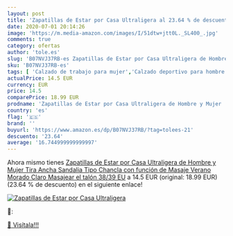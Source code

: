 ```yaml
---
layout: post
title: 'Zapatillas de Estar por Casa Ultraligera al 23.64 % de descuento'
date: 2020-07-01 20:14:26
image: 'https://m.media-amazon.com/images/I/51dtw+jtt0L._SL400_.jpg'
comments: true
category: ofertas
author: 'tole.es'
slug: 'B07NVJ37RB-es Zapatillas de Estar por Casa Ultraligera de Hombre y Mujer...'
sku: 'B07NVJ37RB-es'
tags: [ 'Calzado de trabajo para mujer','Calzado deportivo para hombre','Calzado sanitario y de hostelería para mujer','Chanclas y sandalias de piscina para hombre','Sandalias y chanclas para niña','Zapatillas y calzado deportivo para hombre','Zapatos','Zapatos para hombre','Zapatos para mujer','Zapatos para niñas pequeñas','Zapatos y complementos','Zuecos sanitarios y de hostelería para mujer','Zuecos y mules para hombre','sandalia', ]
actualPrice: 14.5 EUR
currency: EUR
price: 14.5
comparePrice: 18.99 EUR
prodname: 'Zapatillas de Estar por Casa Ultraligera de Hombre y Mujer  Tira Ancha  Sandalia Tipo Chancla con función de Masaje Verano  Morado Claro  Masajear el talón   38/39 EU'
country: 'es'
flag: '🇪🇸'
brand: ''
buyurl: 'https://www.amazon.es/dp/B07NVJ37RB/?tag=tolees-21'
descuento: '23.64'
average: '16.744999999999997'
---
```


Ahora mismo tienes [Zapatillas de Estar por Casa Ultraligera de Hombre y Mujer  Tira Ancha  Sandalia Tipo Chancla con función de Masaje Verano  Morado Claro  Masajear el talón   38/39 EU](https://www.amazon.es/dp/B07NVJ37RB/?tag=tolees-21) a 14.5 EUR (original: 18.99 EUR) (23.64 %  de descuento) en el siguiente enlace!

[![Zapatillas de Estar por Casa Ultraligera](https://m.media-amazon.com/images/I/51dtw+jtt0L._SL400_.jpg)](https://www.amazon.es/dp/B07NVJ37RB/?tag=tolees-21)

🔎:


[🛒 Visítala!!!](https://www.amazon.es/dp/B07NVJ37RB/?tag=tolees-21)
